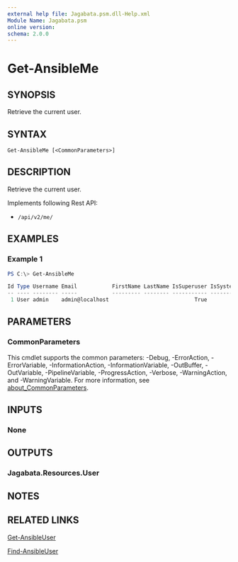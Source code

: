 ```yaml
---
external help file: Jagabata.psm.dll-Help.xml
Module Name: Jagabata.psm
online version:
schema: 2.0.0
---
```


# Get-AnsibleMe

## SYNOPSIS
Retrieve the current user.

## SYNTAX

```
Get-AnsibleMe [<CommonParameters>]
```

## DESCRIPTION
Retrieve the current user.

Implements following Rest API:  
- `/api/v2/me/`  

## EXAMPLES

### Example 1
```powershell
PS C:\> Get-AnsibleMe

Id Type Username Email           FirstName LastName IsSuperuser IsSystemAuditor Created             Modified            LastLogin           LdapDn ExternalAccount
-- ---- -------- -----           --------- -------- ----------- --------------- -------             --------            ---------           ------ ---------------
 1 User admin    admin@localhost                           True           False 2023/11/04 16:20:25 2024/08/02 16:26:10 2024/08/02 16:26:10
```

## PARAMETERS

### CommonParameters
This cmdlet supports the common parameters: -Debug, -ErrorAction, -ErrorVariable, -InformationAction, -InformationVariable, -OutBuffer, -OutVariable, -PipelineVariable, -ProgressAction, -Verbose, -WarningAction, and -WarningVariable. For more information, see [about_CommonParameters](http://go.microsoft.com/fwlink/?LinkID=113216).

## INPUTS

### None
## OUTPUTS

### Jagabata.Resources.User
## NOTES

## RELATED LINKS

[Get-AnsibleUser](Get-AnsibleUser.md)

[Find-AnsibleUser](Find-AnsibleUser.md)
